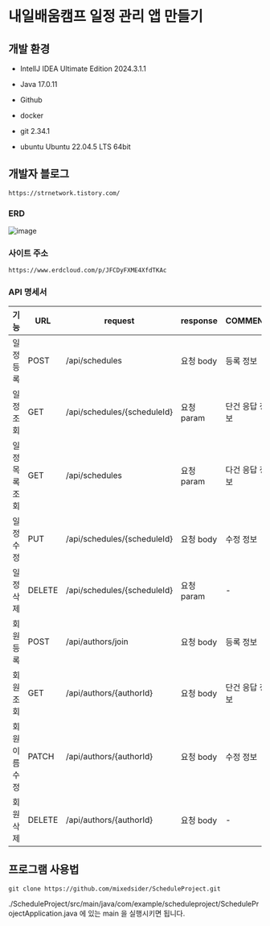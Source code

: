 # 내일배움캠프 일정 관리 앱 만들기


## 개발 환경
- IntellJ IDEA Ultimate Edition 2024.3.1.1

- Java 17.0.11

- Github

- docker

- git 2.34.1

- ubuntu Ubuntu 22.04.5 LTS 64bit


## 개발자 블로그

    https://strnetwork.tistory.com/

### ERD

![image](https://github.com/user-attachments/assets/7d653971-c528-4a8c-8fe7-224e2470bdaf)

### 사이트 주소

    https://www.erdcloud.com/p/JFCDyFXME4XfdTKAc

### API 명세서

|기능|URL|request|response|COMMENT|정상응답|잘못된 응답|
|---|---|---|---|-------|------|-------|
|일정 등록|POST|/api/schedules|요청 body|등록 정보|201: 정상등록|400: 잘못된 요청|
|일정 조회|GET|/api/schedules/{scheduleId}|요청 param|단건 응답 정보|200: 정상조회|404: NOT_FOUND|
|일정 목록 조회|GET|/api/schedules|요청 param|다건 응답 정보|200: 정상조회|-|
|일정 수정|PUT|/api/schedules/{scheduleId}|요청 body|수정 정보|200: 정상수정|404: NOT_FOUND|
|일정 삭제|DELETE|/api/schedules/{scheduleId}|요청 param|-|200: 정상삭제|404: NOT_FOUND|
|회원 등록|POST|/api/authors/join|요청 body|등록 정보| (200)정상등록|(400)잘못된 요청|
|회원 조회|GET|/api/authors/{authorId}|요청 body|단건 응답 정보|(200)정상조회|404: NOT_FOUND|
|회원 이름 수정|PATCH|/api/authors/{authorId}|요청 body|수정 정보|200: 정상수정|404: NOT_FOUND, 400: BAD_REQUEST|
|회원 삭제|DELETE|/api/authors/{authorId}|요청 body|-|200: 정상삭제|400: BAD_REQUEST|


## 프로그램 사용법

    git clone https://github.com/mixedsider/ScheduleProject.git

./ScheduleProject/src/main/java/com/example/scheduleproject/ScheduleProjectApplication.java 에 있는 main 을 실행시키면 됩니다.

